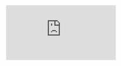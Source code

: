 ![image](https://github.com/spyroy/advanced-programming-ex1/blob/main/%D7%AA%D7%A8%D7%92%D7%99%D7%9C%201.pdf) 
